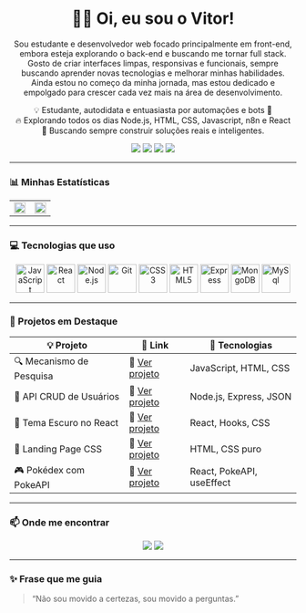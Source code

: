 
<h1 align="center">👨‍💻 Oi, eu sou o Vitor!</h1>

<p align="center">
Sou estudante e desenvolvedor web focado principalmente em front-end, embora esteja explorando o back-end e buscando me tornar full stack.  
Gosto de criar interfaces limpas, responsivas e funcionais, sempre buscando aprender novas tecnologias e melhorar minhas habilidades.  
Ainda estou no começo da minha jornada, mas estou dedicado e empolgado para crescer cada vez mais na área de desenvolvimento.
</p> 

<p align="center">
  💡 Estudante, autodidata e entuasiasta por automações e bots 🤖<br>
  🔥 Explorando todos os dias Node.js, HTML, CSS, Javascript, n8n e React<br>
  🌱 Buscando sempre construir soluções reais e inteligentes.
</p>

<p align="center">
  <img src="https://img.shields.io/github/followers/ScatmanVit?label=Seguidores&style=social" />
  <img src="https://visitor-badge.laobi.icu/badge?page_id=ScatmanVit.ScatmanVit" />
  <img src="https://img.shields.io/github/last-commit/ScatmanVit/ReactPokedex-Consumindo-PokeAPI?color=green" />
  <img src="https://img.shields.io/github/languages/top/ScatmanVit/ReactPokedex-Consumindo-PokeAPI" />
</p>

---

### 📊 Minhas Estatísticas

<table>
  <tr>
    <td valign="top" width="50%">
      <img src="https://github-readme-stats.vercel.app/api?username=ScatmanVit&show_icons=true&theme=tokyonight&count_private=true" width="100%">
    </td>
    <td valign="top" width="50%">
      <img src="https://github-readme-stats.vercel.app/api/top-langs/?username=ScatmanVit&layout=compact&theme=tokyonight&langs_count=8" width="100%">
    </td>
  </tr>
</table>

---

### 💻 Tecnologias que uso

<p align="center">
  <img src="https://cdn.jsdelivr.net/gh/devicons/devicon/icons/javascript/javascript-original.svg" width="50" alt="JavaScript" />
  <img src="https://cdn.jsdelivr.net/gh/devicons/devicon/icons/react/react-original.svg" width="50" alt="React" />
  <img src="https://cdn.jsdelivr.net/gh/devicons/devicon/icons/nodejs/nodejs-original.svg" width="50" alt="Node.js" />
  <img src="https://cdn.jsdelivr.net/gh/devicons/devicon/icons/git/git-original.svg" width="50" alt="Git" />
  <img src="https://cdn.jsdelivr.net/gh/devicons/devicon/icons/css3/css3-original.svg" width="50" alt="CSS3" />
  <img src="https://cdn.jsdelivr.net/gh/devicons/devicon/icons/html5/html5-original.svg" width="50" alt="HTML5" />
  <img src="https://cdn.jsdelivr.net/gh/devicons/devicon/icons/express/express-original.svg" width="50" alt="Express" />
  <img src="https://cdn.jsdelivr.net/gh/devicons/devicon/icons/mongodb/mongodb-original.svg" width="50" alt="MongoDB" />
  <img src="https://cdn.jsdelivr.net/gh/devicons/devicon/icons/mysql/mysql-original.svg" width="50" alt="MySql" />
</p>

---

### 🌟 Projetos em Destaque

| 💡 Projeto | 🔗 Link | 🚀 Tecnologias |
|-----------|---------|----------------|
| 🔍 Mecanismo de Pesquisa | 🔗 [Ver projeto](https://github.com/ScatmanVit/mecanismo-pequisa) | JavaScript, HTML, CSS |
| 🧱 API CRUD de Usuários | 🔗 [Ver projeto](https://github.com/ScatmanVit/pratica_api_node-crud-users) | Node.js, Express, JSON |
| 🌙 Tema Escuro no React | 🔗 [Ver projeto](https://github.com/ScatmanVit/ModoEscuro_ComREACT) | React, Hooks, CSS |
| 🎨 Landing Page CSS | 🔗 [Ver projeto](https://github.com/ScatmanVit/Landing_Page_CSS) | HTML, CSS puro |
| 🎮 Pokédex com PokeAPI | 🔗 [Ver projeto](https://github.com/ScatmanVit/ReactPokedex-Consumindo-PokeAPI) | React, PokeAPI, useEffect |


---

### 📫 Onde me encontrar

<p align="center">
  <a href="https://www.linkedin.com/in/victor-ribeiro-baradel-50484a364/"><img src="https://img.shields.io/badge/LinkedIn-blue?style=for-the-badge&logo=linkedin&logoColor=white" /></a>
  <a href="mailto:victorribeirobaradel@gmail.com"><img src="https://img.shields.io/badge/Gmail-red?style=for-the-badge&logo=gmail&logoColor=white" /></a>
</p>

---

### ✨ Frase que me guia

> “Não sou movido a certezas, sou movido a perguntas.”

